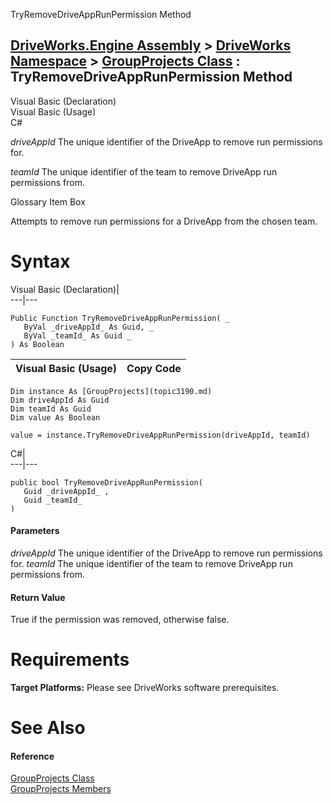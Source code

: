 TryRemoveDriveAppRunPermission Method   
  
[DriveWorks.Engine Assembly](topic2156.md) > [DriveWorks Namespace](topic2159.md) > [GroupProjects Class](topic3190.md) : TryRemoveDriveAppRunPermission Method  
---  
  
Visual Basic (Declaration)    
Visual Basic (Usage)    
C# 

_driveAppId_
    The unique identifier of the DriveApp to remove run permissions for.

_teamId_
    The unique identifier of the team to remove DriveApp run permissions from.

Glossary Item Box

Attempts to remove run permissions for a DriveApp from the chosen team. 

# Syntax

Visual Basic (Declaration)|   
---|---  
      
    
    Public Function TryRemoveDriveAppRunPermission( _
       ByVal _driveAppId_ As Guid, _
       ByVal _teamId_ As Guid _
    ) As Boolean  
  
Visual Basic (Usage)| Copy Code  
---|---  
      
    
    Dim instance As [GroupProjects](topic3190.md)
    Dim driveAppId As Guid
    Dim teamId As Guid
    Dim value As Boolean
     
    value = instance.TryRemoveDriveAppRunPermission(driveAppId, teamId)  
  
C#|   
---|---  
      
    
    public bool TryRemoveDriveAppRunPermission( 
       Guid _driveAppId_ ,
       Guid _teamId_
    )  
  
#### Parameters

 _driveAppId_
    The unique identifier of the DriveApp to remove run permissions for.
_teamId_
    The unique identifier of the team to remove DriveApp run permissions from.

#### Return Value

True if the permission was removed, otherwise false.

# Requirements

**Target Platforms:** Please see DriveWorks software prerequisites.

# See Also

#### Reference

[GroupProjects Class](topic3190.md)   
[GroupProjects Members](topic3191.md)


